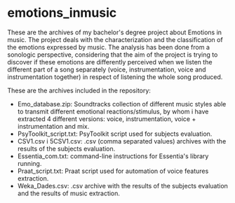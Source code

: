 # emotions_inmusic
These are the archives of my bachelor's degree project about Emotions in music. The project deals with the characterization and the classification of the emotions expressed by music. The analysis has been done from a sonologic perspective, considering that the aim of the project is trying to discover if these emotions are differently perceived when we listen the different part of a song separately (voice, instrumentation, voice and instrumentation together) in respect of listening the whole song produced.

These are the archives included in the repository:

- Emo_database.zip: Soundtracks collection of different music styles able to transmit different emotional reactions/stimulus, by whom i have extracted 4 different versions: voice, instrumentation, voice + instrumentation and mix.
- PsyToolkit_script.txt: PsyToolkit script used for subjects evaluation.
- CSV1.csv i 5CSV1.csv: .csv (comma separated values) archives with the results of the subjects evaluation.
- Essentia_com.txt: command-line instructions for Essentia's library running. 
- Praat_script.txt: Praat script used for automation of voice features extraction.
- Weka_Dades.csv: .csv archive with the results of the subjects evaluation and the results of music extraction.
